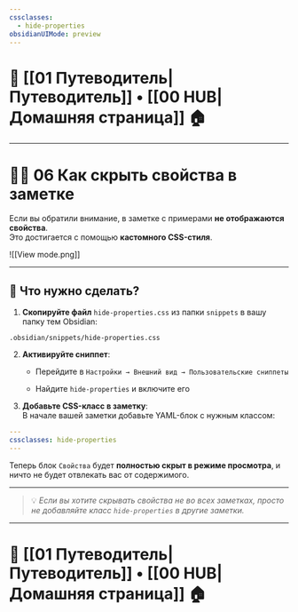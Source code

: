```yaml
---
cssclasses:
  - hide-properties
obsidianUIMode: preview
---
```

# 🧭 [[01 Путеводитель|Путеводитель]] • [[00 HUB|Домашняя страница]] 🏠

---
# 🕵️‍♂️ **06 Как скрыть свойства в заметке**

Если вы обратили внимание, в заметке с примерами **не отображаются свойства**.  
Это достигается с помощью **кастомного CSS-стиля**.

![[View mode.png]]

---

## 🔧 Что нужно сделать?

1. **Скопируйте файл** `hide-properties.css` из папки `snippets` в вашу папку тем Obsidian:
    
```text
.obsidian/snippets/hide-properties.css
```
    
2. **Активируйте сниппет**:
    
    - Перейдите в `Настройки → Внешний вид → Пользовательские сниппеты`
        
    - Найдите `hide-properties` и включите его
        
3. **Добавьте CSS-класс в заметку**:  
    В начале вашей заметки добавьте YAML-блок с нужным классом:
    
```yaml
---
cssclasses: hide-properties
---
```
    

Теперь блок `Свойства` будет **полностью скрыт в режиме просмотра**, и ничто не будет отвлекать вас от содержимого.

---

> 💡 _Если вы хотите скрывать свойства не во всех заметках, просто не добавляйте класс `hide-properties` в другие заметки._

---
# 🧭 [[01 Путеводитель|Путеводитель]] • [[00 HUB|Домашняя страница]] 🏠